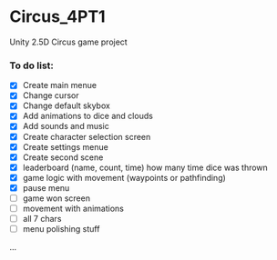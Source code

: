 # Circus_4PT1
Unity 2.5D Circus game project

### To do list:
- [x] Create main menue
- [x] Change cursor
- [x] Change default skybox
- [x] Add animations to dice and clouds
- [x] Add sounds and music
- [x] Create character selection screen
- [x] Create settings menue
- [x] Create second scene
- [x] leaderboard (name, count, time) how many time dice was thrown 
- [x] game logic with movement (waypoints or pathfinding)
- [x] pause menu
- [ ] game won screen
- [ ] movement with animations
- [ ] all 7 chars
- [ ] menu polishing stuff

...
